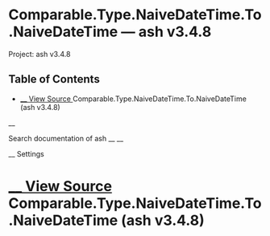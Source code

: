 # Comparable.Type.NaiveDateTime.To.NaiveDateTime — ash v3.4.8

Project: ash v3.4.8

## Table of Contents

- [ __ View Source ](external_link) Comparable.Type.NaiveDateTime.To.NaiveDateTime (ash v3.4.8)

__

Search documentation of ash __ __

__ Settings

#  [ __ View Source ](external_link) Comparable.Type.NaiveDateTime.To.NaiveDateTime (ash v3.4.8)
